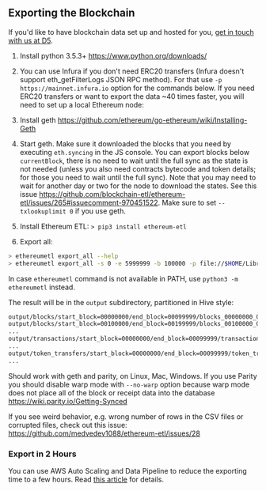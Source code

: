 ## Exporting the Blockchain

If you'd like to have blockchain data set up and hosted for you, [get in touch with us at D5](https://d5.ai/?ref=ethereumetl).

1. Install python 3.5.3+ https://www.python.org/downloads/

1. You can use Infura if you don't need ERC20 transfers (Infura doesn't support eth_getFilterLogs JSON RPC method).
For that use `-p https://mainnet.infura.io` option for the commands below. If you need ERC20 transfers or want to
export the data ~40 times faster, you will need to set up a local Ethereum node:

1. Install geth https://github.com/ethereum/go-ethereum/wiki/Installing-Geth

1. Start geth.
Make sure it downloaded the blocks that you need by executing `eth.syncing` in the JS console.
You can export blocks below `currentBlock`,
there is no need to wait until the full sync as the state is not needed (unless you also need contracts bytecode
and token details; for those you need to wait until the full sync). Note that you may need to wait for another day or 
   two for the node to download the states. See this issue https://github.com/blockchain-etl/ethereum-etl/issues/265#issuecomment-970451522. 
Make sure to set `--txlookuplimit 0` if you use geth.
 
1. Install Ethereum ETL: `> pip3 install ethereum-etl`

1. Export all:

```bash
> ethereumetl export_all --help
> ethereumetl export_all -s 0 -e 5999999 -b 100000 -p file://$HOME/Library/Ethereum/geth.ipc -o output
```
    
In case `ethereumetl` command is not available in PATH, use `python3 -m ethereumetl` instead.

The result will be in the `output` subdirectory, partitioned in Hive style:
```bash
output/blocks/start_block=00000000/end_block=00099999/blocks_00000000_00099999.csv
output/blocks/start_block=00100000/end_block=00199999/blocks_00100000_00199999.csv
...
output/transactions/start_block=00000000/end_block=00099999/transactions_00000000_00099999.csv
...
output/token_transfers/start_block=00000000/end_block=00099999/token_transfers_00000000_00099999.csv
...
```

Should work with geth and parity, on Linux, Mac, Windows.
If you use Parity you should disable warp mode with `--no-warp` option because warp mode
does not place all of the block or receipt data into the database https://wiki.parity.io/Getting-Synced

If you see weird behavior, e.g. wrong number of rows in the CSV files or corrupted files,
check out this issue: https://github.com/medvedev1088/ethereum-etl/issues/28

### Export in 2 Hours

You can use AWS Auto Scaling and Data Pipeline to reduce the exporting time to a few hours.
Read [this article](https://medium.com/@medvedev1088/how-to-export-the-entire-ethereum-blockchain-to-csv-in-2-hours-for-10-69fef511e9a2) for details.
